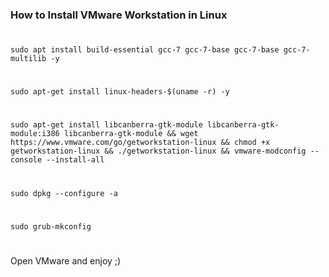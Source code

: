 ### How to Install VMware Workstation in Linux            
#
    sudo apt install build-essential gcc-7 gcc-7-base gcc-7-base gcc-7-multilib -y
#
    sudo apt-get install linux-headers-$(uname -r) -y
#
    sudo apt-get install libcanberra-gtk-module libcanberra-gtk-module:i386 libcanberra-gtk-module && wget https://www.vmware.com/go/getworkstation-linux && chmod +x getworkstation-linux && ./getworkstation-linux && vmware-modconfig --console --install-all
#
    sudo dpkg --configure -a
#
    sudo grub-mkconfig
#
Open VMware and enjoy ;)  
